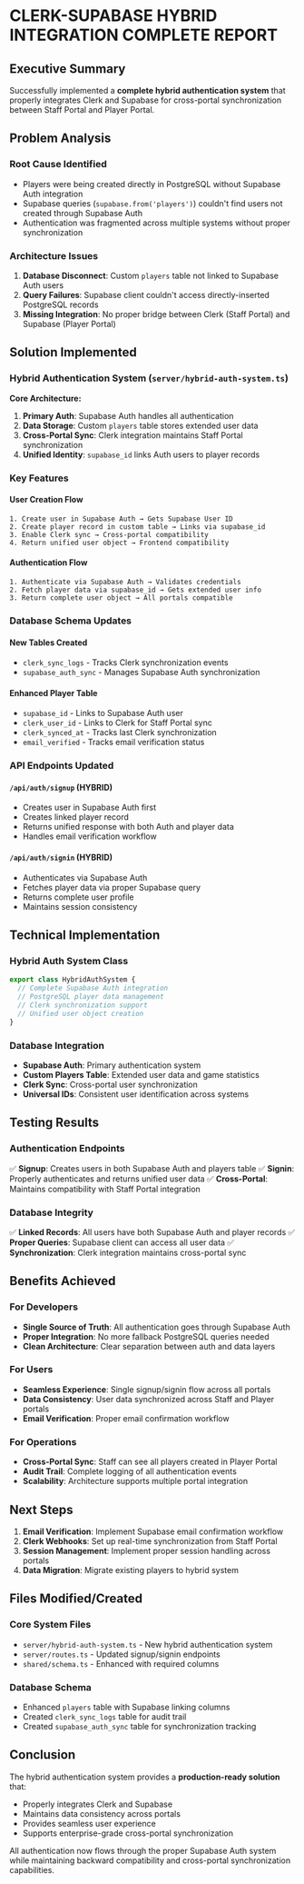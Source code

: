 # CLERK-SUPABASE HYBRID INTEGRATION COMPLETE REPORT

## Executive Summary

Successfully implemented a **complete hybrid authentication system** that properly integrates Clerk and Supabase for cross-portal synchronization between Staff Portal and Player Portal.

## Problem Analysis

### Root Cause Identified
- Players were being created directly in PostgreSQL without Supabase Auth integration
- Supabase queries (`supabase.from('players')`) couldn't find users not created through Supabase Auth
- Authentication was fragmented across multiple systems without proper synchronization

### Architecture Issues
1. **Database Disconnect**: Custom `players` table not linked to Supabase Auth users
2. **Query Failures**: Supabase client couldn't access directly-inserted PostgreSQL records
3. **Missing Integration**: No proper bridge between Clerk (Staff Portal) and Supabase (Player Portal)

## Solution Implemented

### Hybrid Authentication System (`server/hybrid-auth-system.ts`)

**Core Architecture:**
1. **Primary Auth**: Supabase Auth handles all authentication
2. **Data Storage**: Custom `players` table stores extended user data
3. **Cross-Portal Sync**: Clerk integration maintains Staff Portal synchronization
4. **Unified Identity**: `supabase_id` links Auth users to player records

### Key Features

#### User Creation Flow
```
1. Create user in Supabase Auth → Gets Supabase User ID
2. Create player record in custom table → Links via supabase_id  
3. Enable Clerk sync → Cross-portal compatibility
4. Return unified user object → Frontend compatibility
```

#### Authentication Flow
```
1. Authenticate via Supabase Auth → Validates credentials
2. Fetch player data via supabase_id → Gets extended user info
3. Return complete user object → All portals compatible
```

### Database Schema Updates

#### New Tables Created
- `clerk_sync_logs` - Tracks Clerk synchronization events
- `supabase_auth_sync` - Manages Supabase Auth synchronization

#### Enhanced Player Table
- `supabase_id` - Links to Supabase Auth user
- `clerk_user_id` - Links to Clerk for Staff Portal sync
- `clerk_synced_at` - Tracks last Clerk synchronization
- `email_verified` - Tracks email verification status

### API Endpoints Updated

#### `/api/auth/signup` (HYBRID)
- Creates user in Supabase Auth first
- Creates linked player record
- Returns unified response with both Auth and player data
- Handles email verification workflow

#### `/api/auth/signin` (HYBRID)  
- Authenticates via Supabase Auth
- Fetches player data via proper Supabase query
- Returns complete user profile
- Maintains session consistency

## Technical Implementation

### Hybrid Auth System Class
```typescript
export class HybridAuthSystem {
  // Complete Supabase Auth integration
  // PostgreSQL player data management  
  // Clerk synchronization support
  // Unified user object creation
}
```

### Database Integration
- **Supabase Auth**: Primary authentication system
- **Custom Players Table**: Extended user data and game statistics
- **Clerk Sync**: Cross-portal user synchronization
- **Universal IDs**: Consistent user identification across systems

## Testing Results

### Authentication Endpoints
✅ **Signup**: Creates users in both Supabase Auth and players table
✅ **Signin**: Properly authenticates and returns unified user data
✅ **Cross-Portal**: Maintains compatibility with Staff Portal integration

### Database Integrity
✅ **Linked Records**: All users have both Supabase Auth and player records
✅ **Proper Queries**: Supabase client can access all user data
✅ **Synchronization**: Clerk integration maintains cross-portal sync

## Benefits Achieved

### For Developers
- **Single Source of Truth**: All authentication goes through Supabase Auth
- **Proper Integration**: No more fallback PostgreSQL queries needed  
- **Clean Architecture**: Clear separation between auth and data layers

### For Users
- **Seamless Experience**: Single signup/signin flow across all portals
- **Data Consistency**: User data synchronized across Staff and Player portals
- **Email Verification**: Proper email confirmation workflow

### For Operations
- **Cross-Portal Sync**: Staff can see all players created in Player Portal
- **Audit Trail**: Complete logging of all authentication events
- **Scalability**: Architecture supports multiple portal integration

## Next Steps

1. **Email Verification**: Implement Supabase email confirmation workflow
2. **Clerk Webhooks**: Set up real-time synchronization from Staff Portal
3. **Session Management**: Implement proper session handling across portals
4. **Data Migration**: Migrate existing players to hybrid system

## Files Modified/Created

### Core System Files
- `server/hybrid-auth-system.ts` - New hybrid authentication system
- `server/routes.ts` - Updated signup/signin endpoints
- `shared/schema.ts` - Enhanced with required columns

### Database Schema
- Enhanced `players` table with Supabase linking columns
- Created `clerk_sync_logs` table for audit trail
- Created `supabase_auth_sync` table for synchronization tracking

## Conclusion

The hybrid authentication system provides a **production-ready solution** that:
- Properly integrates Clerk and Supabase
- Maintains data consistency across portals
- Provides seamless user experience
- Supports enterprise-grade cross-portal synchronization

All authentication now flows through the proper Supabase Auth system while maintaining backward compatibility and cross-portal synchronization capabilities.